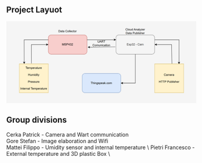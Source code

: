 ## Project Layuot
![Alt text](Project%20Layout.png)
## Group divisions
Cerka Patrick - Camera and Wart communication \
Gore Stefan - Image elaboration and Wifi \
Mattei Filippo - Umidity sensor and internal temperature \ 
Pietri Francesco - External temperature and 3D plastic Box \

